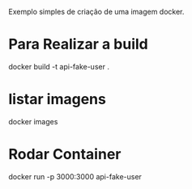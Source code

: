 Exemplo simples de criação de uma imagem docker.

# Para Realizar a build
docker build -t api-fake-user . 


# listar imagens
docker images

# Rodar Container

docker run -p 3000:3000 api-fake-user